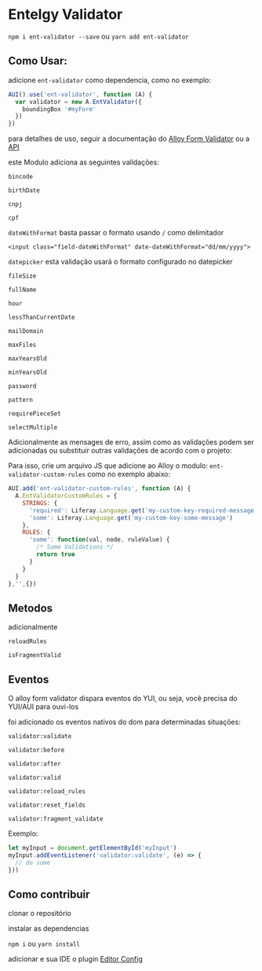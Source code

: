 # Entelgy Validator

`npm i ent-validator --save` ou `yarn add ent-validator`

## Como Usar:

adicione `ent-validator` como dependencia, como no exemplo:

```js
AUI().use('ent-validator', function (A) {
  var validator = new A.EntValidator({
    boundingBox '#myForm'
  })
})
```

para detalhes de uso, seguir a documentação do [Alloy Form Validator](https://alloyui.com/tutorials/form-validator) ou a [API](https://alloyui.com/api/classes/A.FormValidator.html)

este Modulo adiciona as seguintes validações:

`bincode`

`birthDate`

`cnpj`

`cpf`

`dateWithFormat`
basta passar o formato usando `/` como delimitador
```
<input class="field-dateWithFormat" date-dateWithFormat="dd/mm/yyyy">
```

`datepicker`
esta validação usará o formato configurado no datepicker

`fileSize`

`fullName`

`hour`

`lessThanCurrentDate`

`mailDomain`

`maxFiles`

`maxYearsOld`

`minYearsOld`

`password`

`pattern`

`requirePieceSet`

`selectMultiple`


Adicionalmente as mensages de erro, assim como as validações podem ser adicionadas ou substituir outras validações de acordo com o projeto:

Para isso, crie um arquivo JS que adicione ao Alloy o modulo: `ent-validator-custom-rules` como no exemplo abaixo:

```js
AUI.add('ent-validator-custom-rules', function (A) {
  A.EntValidatorCustomRules = {
    STRINGS: {
      'required': Liferay.Language.get('my-custom-key-required-message'),
      'some': Liferay.Language.get('my-custom-key-some-message')
    },
    RULES: {
      'some': function(val, node, ruleValue) {
        /* Some Validations */
        return true
      }
    }
  }
},'',{})
```

## Metodos
adicionalmente

`reloadRules`

`isFragmentValid`

## Eventos
O alloy form validator dispara eventos do YUI, ou seja, você precisa do YUI/AUI para ouvi-los

foi adicionado os eventos nativos do dom para determinadas situações:

`validator:validate`

`validator:before`

`validator:after`

`validator:valid`

`validator:reload_rules`

`validator:reset_fields`

`validator:fragment_validate`

Exemplo:

```js
let myInput = document.getElementById('myInput')
myInput.addEventListener('validator:validate', (e) => {
  // do some
}))
```

## Como contribuir

clonar o repositório

instalar as dependencias

`npm i` ou `yarn install`

adicionar e sua IDE o plugin [Editor Config](http://editorconfig.org)



